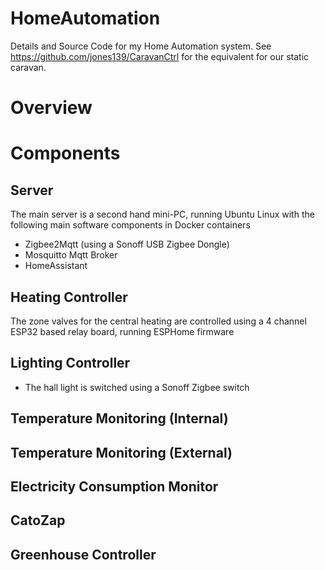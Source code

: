 # HomeAutomation
Details and Source Code for my Home Automation system.   See https://github.com/jones139/CaravanCtrl for the equivalent for our static caravan.

# Overview


# Components

## Server
The main server is a second hand mini-PC, running Ubuntu Linux with the following main software components in Docker containers
  - Zigbee2Mqtt (using a Sonoff USB Zigbee Dongle)
  - Mosquitto Mqtt Broker
  - HomeAssistant

## Heating Controller
The zone valves for the central heating are controlled using a 4 channel ESP32 based relay board, running ESPHome firmware

## Lighting Controller
  - The hall light is switched using a Sonoff Zigbee switch

## Temperature Monitoring (Internal)

## Temperature Monitoring (External)

## Electricity Consumption Monitor

## CatoZap

## Greenhouse Controller



